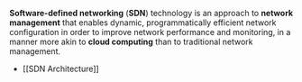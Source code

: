 **Software-defined networking** (**SDN**) technology is an approach to **network management** that enables dynamic, programmatically efficient network configuration in order to improve network performance and monitoring, in a manner more akin to **cloud computing** than to traditional network management.


- [[SDN Architecture]]

